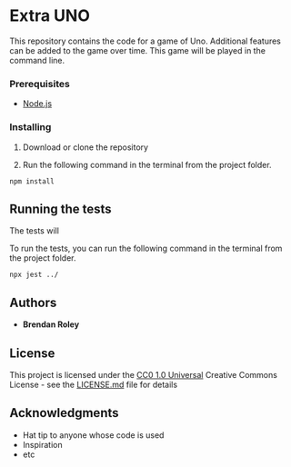 # Extra UNO

This repository contains the code for a game of Uno. Additional features can be added to the game over time.  This game will be played in the command line.

### Prerequisites

- [Node.js](https://nodejs.org/en/)

### Installing

1. Download or clone the repository

2. Run the following command in the terminal from the project folder.

```terminal
npm install
```

## Running the tests

The tests will 

To run the tests, you can run the following command in the terminal from the project folder.

```terminal
npx jest ../
```

## Authors

  - **Brendan Roley**

## License

This project is licensed under the [CC0 1.0 Universal](LICENSE.md)
Creative Commons License - see the [LICENSE.md](LICENSE.md) file for
details

## Acknowledgments

  - Hat tip to anyone whose code is used
  - Inspiration
  - etc
